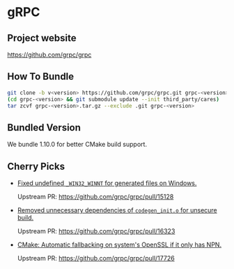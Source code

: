# gRPC

## Project website

https://github.com/grpc/grpc

## How To Bundle

```sh
git clone -b v<version> https://github.com/grpc/grpc.git grpc-<version>
(cd grpc-<version> && git submodule update --init third_party/cares)
tar zcvf grpc-<version>.tar.gz --exclude .git grpc-<version>
```

## Bundled Version

We bundle 1.10.0 for better CMake build support.

## Cherry Picks

- [Fixed undefined `_WIN32_WINNT` for generated files on Windows.](https://github.com/chhsia0/grpc/commit/90869cffbd0cd05ee663e1b81cda169dd40cdf22)

  Upstream PR: https://github.com/grpc/grpc/pull/15128

- [Removed unnecessary dependencies of `codegen_init.o` for unsecure build.](https://github.com/chhsia0/grpc/commit/6531532de6a35ed8e00e24d3b60e88fd90d01335)

  Upstream PR: https://github.com/grpc/grpc/pull/16323

- [CMake: Automatic fallbacking on system's OpenSSL if it only has NPN.](https://github.com/chhsia0/grpc/commit/5c13ad2a3df1108184c716379818eab6fc0ba72d)

  Upstream PR: https://github.com/grpc/grpc/pull/17726
